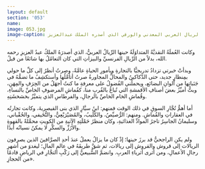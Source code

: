 ```yaml
---
layout: default
section: '053'
name:
image: 053.jpg
image-caption: الريال العربي المعدني والورقي الذي أصدره الملك عبدالعزيز
---
```



وكانت العُملَةُ النقديَّةُ المتداوَلَةُ حينها الرِّيالُ العربيُّ، الذي أصدرَهُ الملكُ عبدُ العزيزِ رحمه الله، بدلاً من الرِّيالِ الفرنسيِّ والبيزاتِ التي كان التعامُلُ بها شائعًا من قبلُ.

وبدأتْ خبرتي تزدادُ تدريجيًّا بالتجارةِ وبأمورِ الحياةِ عامَّةً، وصرتُ أنظرُ إلى كلِّ ما حولي بمِنظارٍ جديد، حتى الدَّكاكينُ والمحالُّ المجاورةُ صرتُ أتأمَّلُها وأستكشِفُ ما تضمُّهُ في جَنَباتِها من ألوانِ البضائع، ويحملُني الفُضولُ على معرفةِ ما كنتُ أجهَلُ من الحِرَفِ والمِهَنِ، وبتُّ أميِّزُ بعضَ أصنافِ الأقمشةِ التي تُباعُ بالقُربِ منا، كقُماشِ المرضوفِ الخاصِّ بالنساءِ، وقُماشِ الخام الخاصِّ بالرجالِ، والفرطاسِ الذي يتميَّزُ بخشخشَتِهِ.

أما أهمُّ تُجَّارِ السوقِ في ذلك الوقت فمنهم: ابنُ سيَّارٍ  الذي بنى القيصريةَ، وكانت تجارتُه في العقاراتِ والقُماشِ. ومنهم: الرُّصيِّصُ، والكُلَيبُ، والمُصَيْرَيْعِيُّ، والتُّخَيفي، والحُقْباني، وسليمانُ الجاسِرُ تاجرُ الموادِّ الغذائيةِ، وكان منظرُ حَمْلَتِهِ الآتيةِ من الكويتِ محمَّلةً بالقهوةِ والأَرُزِّ والسكَّرِ لا يمكنُ نسيانُه أبدًا.

ولم يكنِ الراجحيُّ قد برزَ حينها؛ إذْ كان ما يزالُ يعملُ عندَ أحدِ الصرَّافينَ الذين يصرفون الريالات إلى قروش والقروش إلى ريالات، ثم شقَّ طريقَهُ في عالمِ المالِ؛ ليغدوَ من أشهرِ رجالِ الأعمالِ، ومن أثرى أثرياءِ العربِ. وانضمَّ السُّبيعيُّ إلى رَكْبِ التجَّارِ في الرياضِ قادمًا من الحجازِ».

